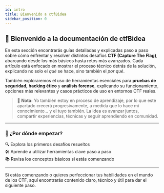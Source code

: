 ```yaml
---
id: intro
title: Bienvenido a ctfBidea
sidebar_position: 0
---
```


## 👋 Bienvenido a la documentación de ctfBidea

En esta sección encontrarás guías detalladas y explicadas paso a paso sobre cómo enfrentar y resolver distintos desafíos **CTF (Capture The Flag)**, abarcando desde los más básicos hasta retos más avanzados. Cada artículo está enfocado en mostrar el proceso técnico detrás de la solución, explicando no solo el *qué* se hace, sino también el *por qué*.

También exploraremos el uso de herramientas esenciales para **pruebas de seguridad**, **hacking ético** y **análisis forense**, explicando su funcionamiento, opciones más relevantes y casos prácticos de uso en entornos CTF reales.

> 🧠 **Nota:** Yo también estoy en proceso de aprendizaje, por lo que este apartado crecerá progresivamente, a medida que lo hace mi conocimiento... y el tuyo también. La idea es avanzar juntos, compartir experiencias, técnicas y seguir aprendiendo en comunidad.

---

### 🚀 ¿Por dónde empezar?

🔍 Explora los primeros desafíos resueltos  
🛠️ Aprende a utilizar herramientas clave paso a paso  
📚 Revisa los conceptos básicos si estás comenzando

<!-- 👉 [Ir a los primeros CTFs](./primeros-ctf)   -->
<!-- 👉 [Ver herramientas utilizadas](./herramientas) -->

---

Si estás comenzando o quieres perfeccionar tus habilidades en el mundo de los CTF, aquí encontrarás contenido claro, técnico y útil para dar el siguiente paso.
